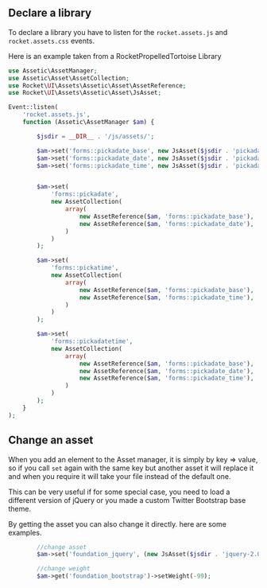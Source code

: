 
## Declare a library

To declare a library you have to listen for the `rocket.assets.js` and `rocket.assets.css` events.

Here is an example taken from a RocketPropelledTortoise Library

```php
use Assetic\AssetManager;
use Assetic\Asset\AssetCollection;
use Rocket\UI\Assets\Assetic\Asset\AssetReference;
use Rocket\UI\Assets\Assetic\Asset\JsAsset;

Event::listen(
    'rocket.assets.js',
    function (Assetic\AssetManager $am) {

        $jsdir = __DIR__ . '/js/assets/';

        $am->set('forms::pickadate_base', new JsAsset($jsdir . 'pickadate/picker.js'));
        $am->set('forms::pickadate_date', new JsAsset($jsdir . 'pickadate/picker.date.js'));
        $am->set('forms::pickadate_time', new JsAsset($jsdir . 'pickadate/picker.time.js'));


        $am->set(
            'forms::pickadate',
            new AssetCollection(
                array(
                    new AssetReference($am, 'forms::pickadate_base'),
                    new AssetReference($am, 'forms::pickadate_date'),
                )
            )
        );

        $am->set(
            'forms::pickatime',
            new AssetCollection(
                array(
                    new AssetReference($am, 'forms::pickadate_base'),
                    new AssetReference($am, 'forms::pickadate_time'),
                )
            )
        );

        $am->set(
            'forms::pickadatetime',
            new AssetCollection(
                array(
                    new AssetReference($am, 'forms::pickadate_base'),
                    new AssetReference($am, 'forms::pickadate_date'),
                    new AssetReference($am, 'forms::pickadate_time'),
                )
            )
        );
    }
);
```

## Change an asset

When you add an element to the Asset manager, it is simply by key => value, so if you call `set` again with the same key but another asset it will replace it and when you require it will take your file instead of the default one.

This can be very useful if for some special case, you need to load a different version of jQuery or you made a custom Twitter Bootstrap base theme.

By getting the asset you can also change it directly. here are some examples.


```php
		//change asset
        $am->set('foundation_jquery', (new JsAsset($jsdir . 'jquery-2.0.0.min.js'))->setWeight(-100));

        //change weight
        $am->get('foundation_bootstrap')->setWeight(-99);

```